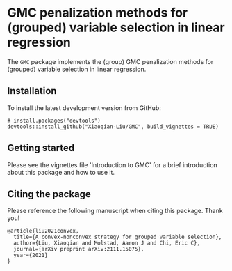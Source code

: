 # GMC penalization methods for (grouped) variable selection in linear regression

The `GMC` package implements the (group) GMC penalization methods for (grouped) variable selection in linear regression. 

## Installation

To install the latest development version from GitHub:

```{r}
# install.packages("devtools")
devtools::install_github("Xiaoqian-Liu/GMC", build_vignettes = TRUE)
```

## Getting started

Please see the vignettes file 'Introduction to GMC' for a brief introduction about this package and how to use it.

## Citing the package

Please reference the following manuscript when citing this package.  Thank you!

```
@article{liu2021convex,
  title={A convex-nonconvex strategy for grouped variable selection},
  author={Liu, Xiaoqian and Molstad, Aaron J and Chi, Eric C},
  journal={arXiv preprint arXiv:2111.15075},
  year={2021}
}
```
